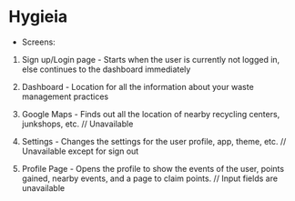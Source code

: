 # Hygieia  

* Screens:  
1. Sign up/Login page - Starts when the user is currently not logged in, else continues to the dashboard immediately  

2. Dashboard - Location for all the information about your waste management practices 
 
3. Google Maps - Finds out all the location of nearby recycling centers, junkshops, etc. // Unavailable

4. Settings - Changes the settings for the user profile, app, theme, etc. // Unavailable except for sign out

5. Profile Page - Opens the profile to show the events of the user, points gained, nearby events, and a page to claim points. // Input fields are unavailable
